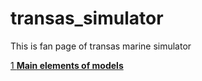 # transas_simulator
This is fan page of transas marine simulator

[1 **Main elements of models** ](https://github.com/woxe1/transas_simulator/blob/main/main_elements_of_simulator.md) 

